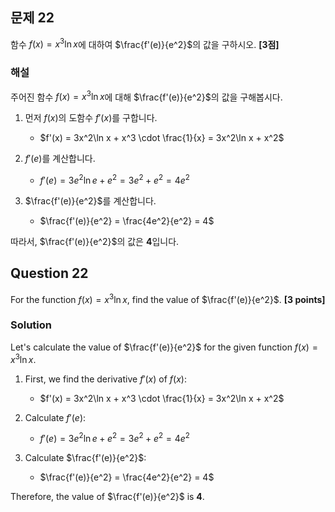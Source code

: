 

## 문제 22
함수 $f(x)=x^3\ln x$에 대하여 $\frac{f'(e)}{e^2}$의 값을 구하시오. **[3점]**

### 해설
주어진 함수 $f(x)=x^3\ln x$에 대해 $\frac{f'(e)}{e^2}$의 값을 구해봅시다.

1. 먼저 $f(x)$의 도함수 $f'(x)$를 구합니다.
   - $f'(x) = 3x^2\ln x + x^3 \cdot \frac{1}{x} = 3x^2\ln x + x^2$
   
2. $f'(e)$를 계산합니다.
   - $f'(e) = 3e^2\ln e + e^2 = 3e^2 + e^2 = 4e^2$
   
3. $\frac{f'(e)}{e^2}$를 계산합니다.
   - $\frac{f'(e)}{e^2} = \frac{4e^2}{e^2} = 4$

따라서, $\frac{f'(e)}{e^2}$의 값은 **4**입니다.

## Question 22
For the function $f(x)=x^3\ln x$, find the value of $\frac{f'(e)}{e^2}$. **[3 points]**

### Solution
Let's calculate the value of $\frac{f'(e)}{e^2}$ for the given function $f(x)=x^3\ln x$.

1. First, we find the derivative $f'(x)$ of $f(x)$:
   - $f'(x) = 3x^2\ln x + x^3 \cdot \frac{1}{x} = 3x^2\ln x + x^2$
   
2. Calculate $f'(e)$:
   - $f'(e) = 3e^2\ln e + e^2 = 3e^2 + e^2 = 4e^2$
   
3. Calculate $\frac{f'(e)}{e^2}$:
   - $\frac{f'(e)}{e^2} = \frac{4e^2}{e^2} = 4$

Therefore, the value of $\frac{f'(e)}{e^2}$ is **4**.